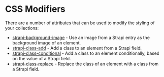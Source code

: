 # CSS Modifiers

There are a number of attributes that can be used to modify the styling of your collections:

- [strapi-background-image](strapi-background-image.md) - Use an image from a Strapi entry as the background image of an element.
- [strapi-class-add](strapi-class-add.md) - Add a class to an element from a Strapi field.
- [strapi-class-conditional](strapi-class-conditional.md) - Add a class to an element conditionally, based on the value of a Strapi field.
- [strapi-class-replace](strapi-class-replace.md) - Replace the class of an element with a class from a Strapi field.

